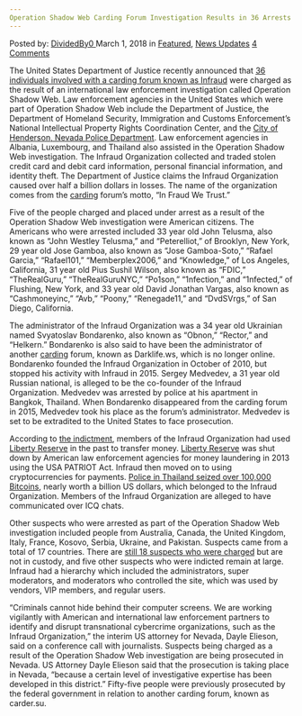 ```yaml
---
Operation Shadow Web Carding Forum Investigation Results in 36 Arrests
---
```

<article class="post-listing post-24913 post type-post status-publish format-standard has-post-thumbnail hentry category-deepdot-news category-news-updates tag-6322 tag-arrests tag-carding tag-forum tag-investigation tag-operation tag-results tag-shadow tag-web">
    <div class="post-inner">
    <p class="post-meta">
    <span>Posted by: <a href="https://www.deepdotweb.com/author/dividedby0/" title="">DividedBy0 </a></span>
    <span>March 1, 2018</span>
    <span>in <a href="https://www.deepdotweb.com/category/deepdot-news/" rel="category tag">Featured</a>, <a href="https://www.deepdotweb.com/category/news-updates/" rel="category tag">News Updates</a></span>
    <span><a href="https://www.deepdotweb.com/2018/03/01/operation-shadow-web-carding-forum-investigation-results-36-arrests/#comments">4 Comments</a></span>
    </p>
    <div class="clear"></div>
    <div class="entry">
    <p>The United States Department of Justice recently announced that <a href="https://www.bleepingcomputer.com/news/security/world-police-take-down-infraud-carding-operation/">36 individuals involved with a carding forum known as Infraud</a> were charged as the result of an international law enforcement investigation called Operation Shadow Web. Law enforcement agencies in the United States which were part of Operation Shadow Web include the Department of Justice, the Department of Homeland Security, Immigration and Customs Enforcement’s National Intellectual Property Rights Coordination Center, and the <a href="https://www.reviewjournal.com/crime/courts/henderson-based-investigation-cracks-global-cybercrime-ring/">City of Henderson, Nevada Police Department</a>. Law enforcement agencies in Albania, Luxembourg, and Thailand also assisted in the Operation Shadow Web investigation. The Infraud Organization collected and traded stolen credit card and debit card information, personal financial information, and identity theft. The Department of Justice claims the Infraud Organization caused over half a billion dollars in losses. The name of the organization comes from the <a href="https://www.deepdotweb.com/2015/08/17/cybercrime-the-study-of-carding/">carding</a> forum’s motto, “In Fraud We Trust.”</p>
    <p>Five of the people charged and placed under arrest as a result of the Operation Shadow Web investigation were American citizens. The Americans who were arrested included 33 year old John Telusma, also known as “John Westley Telusma,” and “Peterelliot,” of Brooklyn, New York, 29 year old Jose Gamboa, also known as “Jose Gamboa-Soto,” “Rafael Garcia,” “Rafael101,” “Memberplex2006,” and “Knowledge,” of Los Angeles, California, 31 year old Pius Sushil Wilson, also known as “FDIC,” “TheRealGuru,” “TheRealGuruNYC,” “Po1son,” “1nfection,” and “1nfected,” of Flushing, New York, and 33 year old David Jonathan Vargas, also known as “Cashmoneyinc,” “Avb,” “Poony,” “Renegade11,” and “DvdSVrgs,” of San Diego, California.</p>
    <p>The administrator of the Infraud Organization was a 34 year old Ukrainian named Svyatoslav Bondarenko, also known as “Obnon,” “Rector,” and “Helkern.” Bondarenko is also said to have been the administrator of another <a href="https://www.deepdotweb.com/tag/carding/">carding</a> forum, known as Darklife.ws, which is no longer online. Bondarenko founded the Infraud Organization in October of 2010, but stopped his activity with Infraud in 2015. Sergey Medvedev, a 31 year old Russian national, is alleged to be the co-founder of the Infraud Organization. Medvedev was arrested by police at his apartment in Bangkok, Thailand. When Bondarenko disappeared from the carding forum in 2015, Medvedev took his place as the forum’s administrator. Medvedev is set to be extradited to the United States to face prosecution.</p>
    <p>According to <a href="https://www.documentcloud.org/documents/4368898-Infraud-Superseding-Indictment.html">the indictment</a>, members of the Infraud Organization had used <a href="https://www.deepdotweb.com/2016/02/06/founder-of-liberty-reserve-pleads-guilty/">Liberty Reserve</a> in the past to transfer money. <a href="https://www.deepdotweb.com/2016/05/22/liberty-reserve-founder-sentenced-20-years-prison/">Liberty Reserve</a> was shut down by American law enforcement agencies for money laundering in 2013 using the USA PATRIOT Act. Infraud then moved on to using cryptocurrencies for payments. <a href="https://bitcoinist.com/infraud-kingpin-arrested-100000-bitcoins-seized-thai-police/">Police in Thailand seized over 100,000 Bitcoins</a>, nearly worth a billion US dollars, which belonged to the Infraud Organization. Members of the Infraud Organization are alleged to have communicated over ICQ chats.</p>
    <p>Other suspects who were arrested as part of the Operation Shadow Web investigation included people from Australia, Canada, the United Kingdom, Italy, France, Kosovo, Serbia, Ukraine, and Pakistan. Suspects came from a total of 17 countries. There are <a href="https://www.cnet.com/news/justice-department-shuts-down-massive-cybercrime-network/">still 18 suspects who were charged</a> but are not in custody, and five other suspects who were indicted remain at large. Infraud had a hierarchy which included the administrators, super moderators, and moderators who controlled the site, which was used by vendors, VIP members, and regular users.</p>
    <p>“Criminals cannot hide behind their computer screens. We are working vigilantly with American and international law enforcement partners to identify and disrupt transnational cybercrime organizations, such as the Infraud Organization,” the interim US attorney for Nevada, Dayle Elieson, said on a conference call with journalists. Suspects being charged as a result of the Operation Shadow Web investigation are being prosecuted in Nevada. US Attorney Dayle Elieson said that the prosecution is taking place in Nevada, “because a certain level of investigative expertise has been developed in this district.” Fifty-five people were previously prosecuted by the federal government in relation to another carding forum, known as carder.su.</p>
    </div>
    <span style="display:none"><a href="https://www.deepdotweb.com/tag/36/" rel="tag">36</a> <a href="https://www.deepdotweb.com/tag/arrests/" rel="tag">arrests</a> <a href="https://www.deepdotweb.com/tag/carding/" rel="tag">carding</a> <a href="https://www.deepdotweb.com/tag/forum/" rel="tag">forum</a> <a href="https://www.deepdotweb.com/tag/investigation/" rel="tag">investigation</a> <a href="https://www.deepdotweb.com/tag/operation/" rel="tag">operation</a> <a href="https://www.deepdotweb.com/tag/results/" rel="tag">results</a> <a href="https://www.deepdotweb.com/tag/shadow/" rel="tag">shadow</a> <a href="https://www.deepdotweb.com/tag/web/" rel="tag">web</a></span> <span style="display:none" class="updated">2018-03-01</span>
    <div style="display:none" class="vcard author" itemprop="author" itemscope itemtype="http://schema.org/Person"><strong class="fn" itemprop="name"><a href="https://www.deepdotweb.com/author/dividedby0/" title="Posts by DividedBy0" rel="author">DividedBy0</a></strong></div>
    </div>
</article>

